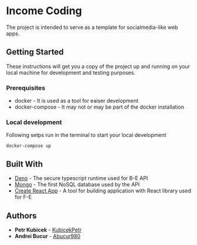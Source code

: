 # Income Coding

The project is intended to serve as a template for socialmedia-like web apps.

## Getting Started

These instructions will get you a copy of the project up and running on your local machine for development and testing purposes.

### Prerequisites

* docker - It is used as a tool for eaiser development
* docker-compose - It may not or may be part of the docker installation

### Local development

Following setps run in the terminal to start your local development

```
docker-compose up
```

## Built With

* [Deno](https://deno.land/) - The secure typescript runtime used for B-E API
* [Mongo](https://www.mongodb.com/) - The first NoSQL database used by the API
* [Create React App](https://create-react-app.dev/) - A tool for building application with React library used for F-E

## Authors

* **Petr Kubicek** - [KubicekPetr](https://github.com/KubicekPetr)
* **Andrei Bucur** - [Abucur980](https://github.com/Abucur980)
